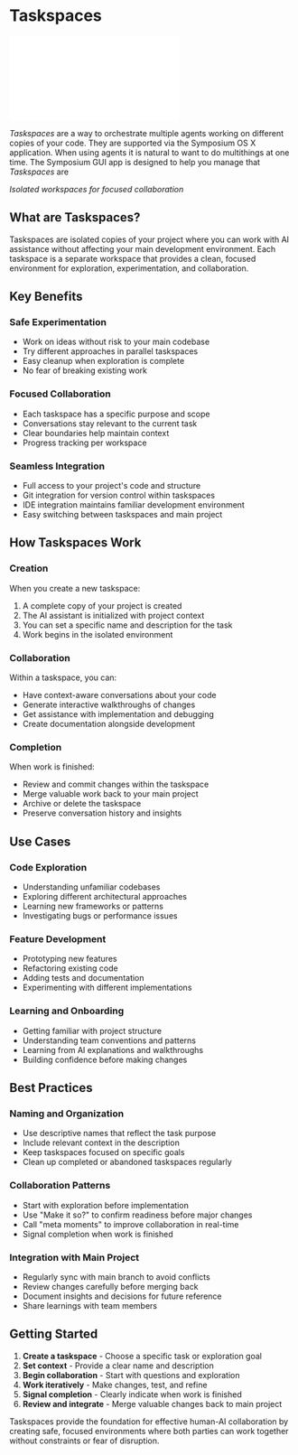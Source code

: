 # Taskspaces

![Taskspace screenshot](./taskspaces.md)

*Taskspaces* are a way to orchestrate multiple agents working on different copies of your code. They are supported via the Symposium OS X application.
When using agents it is natural to want to do multithings at one time. The Symposium GUI app is designed to help you manage that *Taskspaces* are 

*Isolated workspaces for focused collaboration*

## What are Taskspaces?

Taskspaces are isolated copies of your project where you can work with AI assistance without affecting your main development environment. Each taskspace is a separate workspace that provides a clean, focused environment for exploration, experimentation, and collaboration.

## Key Benefits

### Safe Experimentation
- Work on ideas without risk to your main codebase
- Try different approaches in parallel taskspaces
- Easy cleanup when exploration is complete
- No fear of breaking existing work

### Focused Collaboration
- Each taskspace has a specific purpose and scope
- Conversations stay relevant to the current task
- Clear boundaries help maintain context
- Progress tracking per workspace

### Seamless Integration
- Full access to your project's code and structure
- Git integration for version control within taskspaces
- IDE integration maintains familiar development environment
- Easy switching between taskspaces and main project

## How Taskspaces Work

### Creation
When you create a new taskspace:
1. A complete copy of your project is created
2. The AI assistant is initialized with project context
3. You can set a specific name and description for the task
4. Work begins in the isolated environment

### Collaboration
Within a taskspace, you can:
- Have context-aware conversations about your code
- Generate interactive walkthroughs of changes
- Get assistance with implementation and debugging
- Create documentation alongside development

### Completion
When work is finished:
- Review and commit changes within the taskspace
- Merge valuable work back to your main project
- Archive or delete the taskspace
- Preserve conversation history and insights

## Use Cases

### Code Exploration
- Understanding unfamiliar codebases
- Exploring different architectural approaches
- Learning new frameworks or patterns
- Investigating bugs or performance issues

### Feature Development
- Prototyping new features
- Refactoring existing code
- Adding tests and documentation
- Experimenting with different implementations

### Learning and Onboarding
- Getting familiar with project structure
- Understanding team conventions and patterns
- Learning from AI explanations and walkthroughs
- Building confidence before making changes

## Best Practices

### Naming and Organization
- Use descriptive names that reflect the task purpose
- Include relevant context in the description
- Keep taskspaces focused on specific goals
- Clean up completed or abandoned taskspaces regularly

### Collaboration Patterns
- Start with exploration before implementation
- Use "Make it so?" to confirm readiness before major changes
- Call "meta moments" to improve collaboration in real-time
- Signal completion when work is finished

### Integration with Main Project
- Regularly sync with main branch to avoid conflicts
- Review changes carefully before merging back
- Document insights and decisions for future reference
- Share learnings with team members

## Getting Started

1. **Create a taskspace** - Choose a specific task or exploration goal
2. **Set context** - Provide a clear name and description
3. **Begin collaboration** - Start with questions and exploration
4. **Work iteratively** - Make changes, test, and refine
5. **Signal completion** - Clearly indicate when work is finished
6. **Review and integrate** - Merge valuable changes back to main project

Taskspaces provide the foundation for effective human-AI collaboration by creating safe, focused environments where both parties can work together without constraints or fear of disruption.
